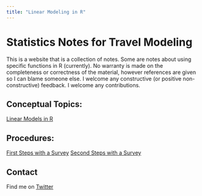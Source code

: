 ```yaml
---
title: "Linear Modeling in R"
---
```

# Statistics Notes for Travel Modeling

This is a website that is a collection of notes.  Some are notes about using specific functions in R (currently).  No warranty is made on the completeness or correctness of the material, however references are given so I can blame someone else. I welcome any constructive (or positive non-constructive) feedback. I welcome any contributions.

## Conceptual Topics:
[Linear Models in R](LinearModels.md)

## Procedures:
[First Steps with a Survey](SurveyAnalysisFirstSteps.md)
[Second Steps with a Survey](SurveyAnalysisSecondSteps.md)

## Contact

Find me on [Twitter](http://www.twitter.com/okiandrew)
